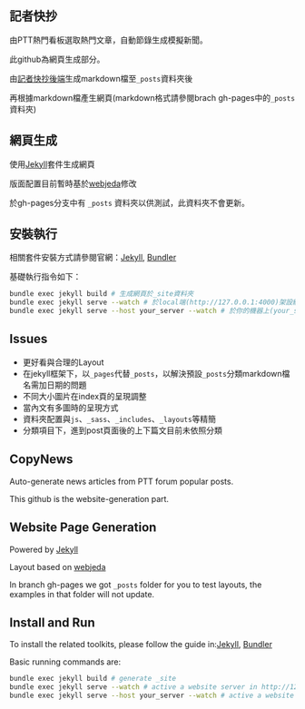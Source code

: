 ## 記者快抄
由PTT熱門看板選取熱門文章，自動節錄生成模擬新聞。

此github為網頁生成部分。

由[記者快抄後端](https://github.com/exe1023/JustCopy)生成markdown檔至`_posts`資料夾後

再根據markdown檔產生網頁(markdown格式請參閱brach gh-pages中的`_posts`資料夾)

## 網頁生成
使用[Jekyll](https://jekyllrb.com/)套件生成網頁

版面配置目前暫時基於[webjeda](http://webjeda.com/cards)修改

於gh-pages分支中有 `_posts` 資料夾以供測試，此資料夾不會更新。

## 安裝執行
相關套件安裝方式請參閱官網：[Jekyll](https://jekyllrb.com/), [Bundler](http://bundler.io/)

基礎執行指令如下：
```sh
bundle exec jekyll build # 生成網頁於_site資料夾
bundle exec jekyll serve --watch # 於local端(http://127.0.0.1:4000)架設網站
bundle exec jekyll serve --host your_server --watch # 於你的機器上(your_server:4000)架設網站
```

## Issues
- 更好看與合理的Layout
- 在jekyll框架下，以`_pages`代替`_posts`，以解決預設`_posts`分類markdown檔名需加日期的問題
- 不同大小圖片在index頁的呈現調整
- 當內文有多圖時的呈現方式
- 資料夾配置與`js`、`_sass`、`_includes`、`_layouts`等精簡
- 分類項目下，進到post頁面後的上下篇文目前未依照分類

## CopyNews
Auto-generate news articles from PTT forum popular posts.

This github is the website-generation part.

## Website Page Generation

Powered by [Jekyll](https://jekyllrb.com/)

Layout based on [webjeda](http://webjeda.com/cards)

In branch gh-pages we got `_posts` folder for you to test layouts, the examples in that folder will not update.

## Install and Run
To install the related toolkits, please follow the guide in:[Jekyll](https://jekyllrb.com/), [Bundler](http://bundler.io/)

Basic running commands are:
```sh
bundle exec jekyll build # generate _site
bundle exec jekyll serve --watch # active a website server in http://127.0.0.1:4000
bundle exec jekyll serve --host your_server --watch # active a website server in your_server:4000
```
